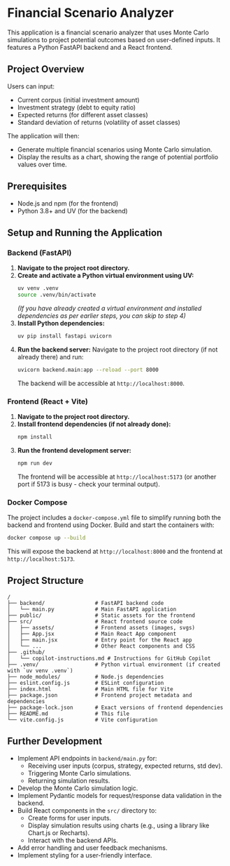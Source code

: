 # Financial Scenario Analyzer

This application is a financial scenario analyzer that uses Monte Carlo simulations to project potential outcomes based on user-defined inputs. It features a Python FastAPI backend and a React frontend.

## Project Overview

Users can input:
- Current corpus (initial investment amount)
- Investment strategy (debt to equity ratio)
- Expected returns (for different asset classes)
- Standard deviation of returns (volatility of asset classes)

The application will then:
- Generate multiple financial scenarios using Monte Carlo simulation.
- Display the results as a chart, showing the range of potential portfolio values over time.

## Prerequisites

- Node.js and npm (for the frontend)
- Python 3.8+ and UV (for the backend)

## Setup and Running the Application

### Backend (FastAPI)

1.  **Navigate to the project root directory.**
2.  **Create and activate a Python virtual environment using UV:**
    ```bash
    uv venv .venv
    source .venv/bin/activate
    ```
    *(If you have already created a virtual environment and installed dependencies as per earlier steps, you can skip to step 4)*
3.  **Install Python dependencies:**
    ```bash
    uv pip install fastapi uvicorn
    ```
4.  **Run the backend server:**
    Navigate to the project root directory (if not already there) and run:
    ```bash
    uvicorn backend.main:app --reload --port 8000
    ```
    The backend will be accessible at `http://localhost:8000`.

### Frontend (React + Vite)

1.  **Navigate to the project root directory.**
2.  **Install frontend dependencies (if not already done):**
    ```bash
    npm install
    ```
3.  **Run the frontend development server:**
    ```bash
    npm run dev
    ```
    The frontend will be accessible at `http://localhost:5173` (or another port if 5173 is busy - check your terminal output).

### Docker Compose

The project includes a `docker-compose.yml` file to simplify running both the
backend and frontend using Docker. Build and start the containers with:

```bash
docker compose up --build
```

This will expose the backend at `http://localhost:8000` and the frontend at
`http://localhost:5173`.

## Project Structure

```
/
├── backend/                # FastAPI backend code
│   └── main.py             # Main FastAPI application
├── public/                 # Static assets for the frontend
├── src/                    # React frontend source code
│   ├── assets/             # Frontend assets (images, svgs)
│   ├── App.jsx             # Main React App component
│   ├── main.jsx            # Entry point for the React app
│   └── ...                 # Other React components and CSS
├── .github/
│   └── copilot-instructions.md # Instructions for GitHub Copilot
├── .venv/                  # Python virtual environment (if created with `uv venv .venv`)
├── node_modules/           # Node.js dependencies
├── eslint.config.js        # ESLint configuration
├── index.html              # Main HTML file for Vite
├── package.json            # Frontend project metadata and dependencies
├── package-lock.json       # Exact versions of frontend dependencies
├── README.md               # This file
└── vite.config.js          # Vite configuration
```

## Further Development

- Implement API endpoints in `backend/main.py` for:
    - Receiving user inputs (corpus, strategy, expected returns, std dev).
    - Triggering Monte Carlo simulations.
    - Returning simulation results.
- Develop the Monte Carlo simulation logic.
- Implement Pydantic models for request/response data validation in the backend.
- Build React components in the `src/` directory to:
    - Create forms for user inputs.
    - Display simulation results using charts (e.g., using a library like Chart.js or Recharts).
    - Interact with the backend APIs.
- Add error handling and user feedback mechanisms.
- Implement styling for a user-friendly interface.
